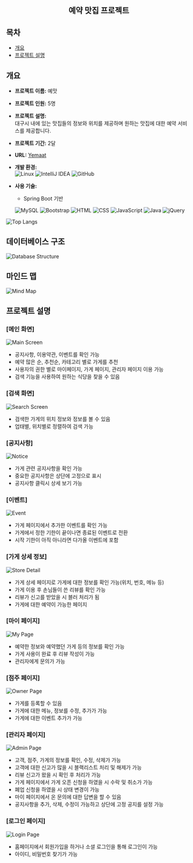 <div align="center">
  <h2>예약 맛집 프로젝트</h2>
</div>

## 목차
- [개요](#개요)
- [프로젝트 설명](#프로젝트-설명)

## 개요
- **프로젝트 이름:** 예맛
- **프로젝트 인원:** 5명
- **프로젝트 설명:**  
  대구시 내에 있는 맛집들의 정보와 위치를 제공하며 원하는 맛집에 대한 예약 서비스를 제공합니다.
- **프로젝트 기간:** 2달
- **URL:** [Yemaat](http://docs.yi.or.kr:3015/home)
- **개발 환경:**  
  ![Linux](https://img.shields.io/badge/Linux-FCC624?style=for-the-badge&logo=linux&logoColor=black)
  ![IntelliJ IDEA](https://img.shields.io/badge/IntelliJ_IDEA-000000.svg?style=for-the-badge&logo=intellij-idea&logoColor=white)
  ![GitHub](https://img.shields.io/badge/GitHub-100000?style=for-the-badge&logo=github&logoColor=white)
- **사용 기술:**
  - Spring Boot 기반
 
  ![MySQL](https://img.shields.io/badge/MySQL-00000F?style=for-the-badge&logo=mysql&logoColor=white)
  ![Bootstrap](https://img.shields.io/badge/Bootstrap-563D7C?style=for-the-badge&logo=bootstrap&logoColor=white)
  ![HTML](https://img.shields.io/badge/HTML-239120?style=for-the-badge&logo=html5&logoColor=white)
  ![CSS](https://img.shields.io/badge/CSS-239120?&style=for-the-badge&logo=css3&logoColor=white)
  ![JavaScript](https://img.shields.io/badge/JavaScript-F7DF1E?style=for-the-badge&logo=JavaScript&logoColor=white)
  ![Java](https://img.shields.io/badge/Java-ED8B00?style=for-the-badge&logo=openjdk&logoColor=white)
  ![jQuery](https://img.shields.io/badge/jQuery-0769AD?style=for-the-badge&logo=jquery&logoColor=white)

![Top Langs](https://github-readme-stats.vercel.app/api/top-langs/?username=Hyeonim)

## 데이터베이스 구조
![Database Structure](https://github.com/Hyeonim/yemaat/assets/122865860/37b0848a-5224-4038-9596-dfbfdf1ffe59)

## 마인드 맵
![Mind Map](https://github.com/Hyeonim/yemaat/assets/122865860/fe5e91e2-1755-4798-b0d5-0a24b7d95b8c)

## 프로젝트 설명

### **[메인 화면]**
![Main Screen](https://github.com/Hyeonim/yemaat/assets/122865860/571bbdf2-0ad1-4b3e-ab96-ee7f3e789956)

- 공지사항, 이용약관, 이벤트를 확인 가능
- 예약 많은 순, 추천순, 카테고리 별로 가게를 추천
- 사용자의 권한 별로 마이페이지, 가게 페이지, 관리자 페이지 이용 가능
- 검색 기능을 사용하여 원하는 식당을 찾을 수 있음

### **[검색 화면]**
![Search Screen](https://github.com/Hyeonim/yemaat/assets/122865860/ab340f39-c8c3-4f24-a259-d5249d14bbd5)

- 검색한 가게의 위치 정보와 정보를 볼 수 있음
- 업태별, 위치별로 정렬하여 검색 가능

### **[공지사항]**
![Notice](https://github.com/Hyeonim/yemaat/assets/122865860/761b725e-48fa-4451-a1ea-3351ce4145ec)

- 가게 관련 공지사항을 확인 가능
- 중요한 공지사항은 상단에 고정으로 표시
- 공지사항 클릭시 상세 보기 가능

### **[이벤트]**
![Event](https://github.com/Hyeonim/yemaat/assets/122865860/6d3a575f-7523-4eaa-8fed-f2d3e2fba6f8)

- 가게 페이지에서 추가한 이벤트를 확인 가능
- 가게에서 정한 기한이 끝이나면 종료된 이벤트로 전환
- 시작 기한이 아직 아니라면 다가올 이벤트에 포함

### **[가게 상세 정보]**
![Store Detail](https://github.com/Hyeonim/yemaat/assets/122865860/2e549e13-636b-426b-a7b0-9d2b61e9ee84)

- 가게 상세 페이지로 가게에 대한 정보를 확인 가능(위치, 번호, 메뉴 등)
- 가게 이용 후 손님들이 쓴 리뷰를 확인 가능
- 리뷰가 신고를 받았을 시 블러 처리가 됨
- 가게에 대한 예약이 가능한 페이지

### **[마이 페이지]**
![My Page](https://github.com/Hyeonim/yemaat/assets/122865860/9a234086-98f6-46ba-bd94-de5c2cbba879)

- 예약한 정보와 예약했던 가게 등의 정보를 확인 가능
- 가게 사용이 완료 후 리뷰 작성이 가능
- 관리자에게 문의가 가능

### **[점주 페이지]**
![Owner Page](https://github.com/Hyeonim/yemaat/assets/122865860/307b4a63-bc19-4ea0-bac2-743aa6ef5083)

- 가게를 등록할 수 있음
- 가게에 대한 메뉴, 정보를 수정, 추가가 가능
- 가게에 대한 이벤트 추가가 가능

### **[관리자 페이지]**
![Admin Page](https://github.com/Hyeonim/yemaat/assets/122865860/6e71a544-19b0-4ab8-8984-2ad9b86cd185)

- 고객, 점주, 가게의 정보를 확인, 수정, 삭제가 가능
- 고객에 대한 신고가 많을 시 블랙리스트 처리 및 해제가 가능
- 리뷰 신고가 왔을 시 확인 후 처리가 가능
- 가게 페이지에서 가게 오픈 신청을 하였을 시 수락 및 취소가 가능
- 폐업 신청을 하였을 시 상태 변경이 가능
- 마이 페이지에서 온 문의에 대한 답변을 할 수 있음
- 공지사항을 추가, 삭제, 수정이 가능하고 상단에 고정 공지를 설정 가능

### **[로그인 페이지]**
![Login Page](https://github.com/Hyeonim/yemaat/assets/122865860/93008dad-f4a8-4022-bbc8-353f29aea916)

- 홈페이지에서 회원가입을 하거나 소셜 로그인을 통해 로그인이 가능
- 아이디, 비밀번호 찾기가 가능

